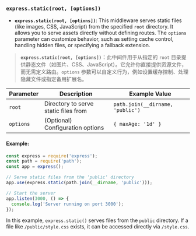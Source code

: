 ### `express.static(root, [options])`

- **`express.static(root, [options])`**: This middleware serves static files (like images, CSS, JavaScript) from the specified `root` directory. It allows you to serve assets directly without defining routes. The `options` parameter can customize behavior, such as setting cache control, handling hidden files, or specifying a fallback extension.

> **`express.static(root, [options])`**：此中间件用于从指定的 `root` 目录提供静态文件（如图片、CSS、JavaScript）。它允许你直接提供资源文件，而无需定义路由。`options` 参数可以自定义行为，例如设置缓存控制、处理隐藏文件或指定备用扩展名。

| Parameter | Description                          | Example Value                    |
| --------- | ------------------------------------ | -------------------------------- |
| `root`    | Directory to serve static files from | `path.join(__dirname, 'public')` |
| `options` | (Optional) Configuration options     | `{ maxAge: '1d' }`               |

#### Example:

```js
const express = require('express');
const path = require('path');
const app = express();

// Serve static files from the 'public' directory
app.use(express.static(path.join(__dirname, 'public')));

// Start the server
app.listen(3000, () => {
  console.log('Server running on port 3000');
});
```

In this example, `express.static()` serves files from the `public` directory. If a file like `/public/style.css` exists, it can be accessed directly via `/style.css`.